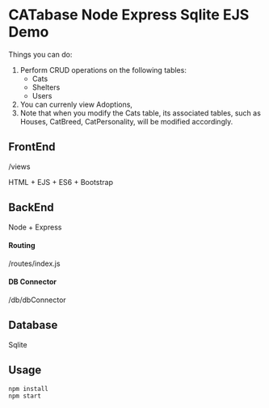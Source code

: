 # CATabase Node Express Sqlite EJS Demo

Things you can do:
1. Perform CRUD operations on the following tables:
    - Cats
    - Shelters
    - Users
2. You can currenly view Adoptions, 
3. Note that when you modify the Cats table, its associated tables, such as Houses, CatBreed, CatPersonality, will be modified accordingly.

## FrontEnd
/views

HTML + EJS + ES6 + Bootstrap

## BackEnd

Node + Express

#### Routing

/routes/index.js

#### DB Connector

/db/dbConnector

## Database

Sqlite

## Usage

```
npm install
npm start
```